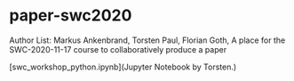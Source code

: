 # paper-swc2020
Author List:
Markus Ankenbrand, Torsten Paul, Florian Goth,
A place for the SWC-2020-11-17 course to collaboratively produce a paper

[swc_workshop_python.ipynb](Jupyter Notebook by Torsten.)


